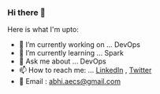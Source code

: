 ### Hi there 👋

Here is what I'm upto:

- 🔭 I’m currently working on ... DevOps
- 🌱 I’m currently learning ... Spark
- 💬 Ask me about ... DevOps
- 📫 How to reach me: ... [LinkedIn](https://www.linkedin.com/in/abhiaecs) , [Twitter](https://twitter.com/abhiaecs)
- 📧 Email : abhi.aecs@gmail.com
